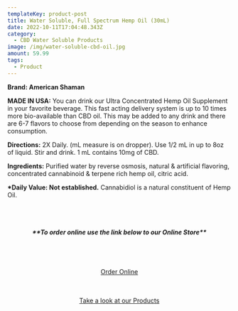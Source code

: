 ```yaml
---
templateKey: product-post
title: Water Soluble, Full Spectrum Hemp Oil (30mL)
date: 2022-10-11T17:04:48.343Z
category:
  - CBD Water Soluble Products
image: /img/water-soluble-cbd-oil.jpg
amount: 59.99
tags:
  - Product
---
```

**Brand: American Shaman**

**MADE IN USA:** You can drink our Ultra Concentrated Hemp Oil Supplement in your favorite beverage. This fast acting delivery system is up to 10 times more bio-available than CBD oil. This may be added to any drink and there are 6-7 flavors to choose from depending on the season to enhance consumption.

**Directions:** 2X Daily. (mL measure is on dropper). Use 1/2 mL in up to 8oz of liquid. Stir and drink. 1 mL contains 10mg of CBD.

**Ingredients:** Purified water by reverse osmosis, natural & artificial flavoring, concentrated cannabinoid & terpene rich hemp oil, citric acid.

**\*Daily Value: Not established.** Cannabidiol is a natural constituent of Hemp Oil.

<br><br>

<Center>

##### \*\*To order online use the link below to our Online Store\*\*

<br><br>

<Center><a class="link-view-more-products" target="_blank" href="https://capitalcbd.shop/product/water-soluble-full-spectrum-hemp-oil-30ml/">Order Online</a></

<br><br><br>

<Center><a class="link-view-more-products" target="_blank" href="https://capitalamericanshaman.com/products">Take a look at our Products</a></Center>

<br><br>